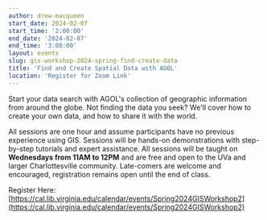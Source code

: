 ```yaml
---
author: drew-macqueen
start_date: 2024-02-07
start_time: '2:00:00'
end_date: '2024-02-07'
end_time: '3:00:00'
layout: events
slug: gis-workshop-2024-spring-find-create-data
title: 'Find and Create Spatial Data with AGOL'
location: 'Register for Zoom Link'
---
```


Start your data search with AGOL's collection of geographic information from around the globe. Not finding the data you seek? We'll cover how to create your own data, and how to share it with the world. 

All sessions are one hour and assume participants have no previous experience using GIS.  Sessions will be hands-on demonstrations with step-by-step tutorials and expert assistance.  All sessions will be taught on **Wednesdays from 11AM to 12PM** and are free and open to the UVa and larger Charlottesville community. Late-comers are welcome and encouraged, registration remains open until the end of class.

Register Here: [https://cal.lib.virginia.edu/calendar/events/Spring2024GISWorkshop2](https://cal.lib.virginia.edu/calendar/events/Spring2024GISWorkshop2)